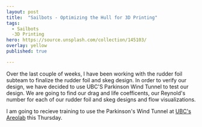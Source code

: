 ```yaml
---
layout: post
title:  "Sailbots - Optimizing the Hull for 3D Printing"
tags:
  - Sailbots
  -3D Printing
hero: https://source.unsplash.com/collection/145103/
overlay: yellow
published: true

---
```

Over the last couple of weeks, I have been working with the rudder foil subteam to finalize the rudder foil and skeg design.  In order to verify our design, we have decided to use UBC'S Parkinson Wind Tunnel to test our design. We are going to find our drag and life coefficents, our Reynold's number for each of our rudder foil and skeg designs and flow visualizations. 

I am going to recieve training to use the Parkinson's Wind Tunnel at [UBC's Areolab](http://mech.ubc.ca/aerolab/facilities/) this Thursday.  
